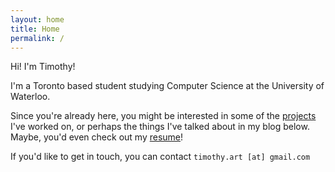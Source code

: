 ```yaml
---
layout: home
title: Home
permalink: /
---
```


Hi! I'm Timothy! 

I'm a Toronto based student studying Computer Science at the University of Waterloo. 

Since you're already here, you might be interested in some of the [projects](https://github.com/TimothyW553) I've worked on, 
or perhaps the things I've talked about in my blog below. Maybe, you'd even check out my [resume](/static/Timothy_Wang_Resume.pdf)!

If you'd like to get in touch, you can contact `timothy.art [at] gmail.com`
